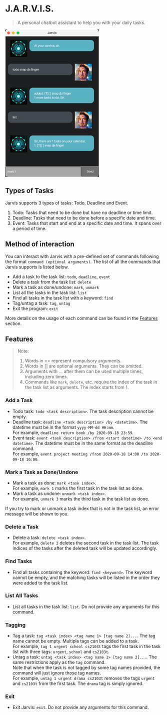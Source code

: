 # J.A.R.V.I.S.
> A personal chatbot assistant to help you with your daily tasks.

<img src="Ui.png" width="300">

## Types of Tasks
Jarvis supports 3 types of tasks: Todo, Deadline and Event.

1. Todo: Tasks that need to be done but have no deadline or time limit.
2. Deadline: Tasks that need to be done before a specific date and time.
3. Event: Tasks that start and end at a specific date and time. It spans over a period of time.

## Method of interaction
You can interact with Jarvis with a pre-defined set of commands following the format `command (optional arguments)`.
The list of all the commands that Jarvis supports is listed below.

- Add a task to the task list: `todo`, `deadline`, `event`
- Delete a task from the task list: `delete`
- Mark a task as done/undone: `mark`, `unmark`
- List all the tasks in the task list: `list`
- Find all tasks in the task list with a keyword: `find`
- Tag/untag a task: `tag`, `untag`
- Exit the program: `exit`

More details on the usage of each command can be found in the [Features](#features) section.

## Features 

> Note:
> 1. Words in <> represent compulsory arguments. 
> 2. Words in [] are optional arguments. They can be omitted.
> 3. Arguments with ... after them can be used multiple times, including zero times.
> 4. Commands like `mark`, `delete`, etc. require the index of the task in the task list as arguments. 
     The index starts from 1.

### Add a Task
- Todo task: `todo <task description>`. The task description cannot be empty.
- Deadline task: `deadline <task description> /by <datetime>`. The datetime must be in the format `yyyy-MM-dd HH:mm`.
  <br/> For example, `deadline return book /by 2020-09-18 23:59`.
- Event task: `event <task description> /from <start datetime> /to <end datetime>`. The datetime must be in the same
  format as the deadline command. 
  <br/> For example, `event project meeting /from 2020-09-18 14:00 /to 2020-09-18 16:00`.

### Mark a Task as Done/Undone
- Mark a task as done: `mark <task index>`.
  <br/> For example, `mark 1` marks the first task in the task list as done.
- Mark a task as undone: `unmark <task index>`.
  <br/> For example, `unmark 3` marks the third task in the task list as done.

If you try to mark or unmark a task index that is not in the task list, an error message will be shown to you.

### Delete a Task
- Delete a task: `delete <task index>`.
  <br/> For example, `delete 2` deletes the second task in the task list. The task indices of the tasks after the
  deleted task will be updated accordingly.

### Find Tasks
- Find all tasks containing the keyword: `find <keyword>`. The keyword cannot be empty, and the matching tasks will 
  be listed in the order they were added to the task list.

### List All Tasks
- List all tasks in the task list: `list`. Do not provide any arguments for this command.

### Tagging
- Tag a task: `tag <task index> <tag name 1> [tag name 2]...`. The tag name cannot be empty. Multiple tags can 
  be added to a task.
  <br/> For example, `tag 1 urgent school cs2103t` tags the first task in the task list with three tags: `urgent`,
  `school` and `cs2103t`.
- Untag a task: `untag <task index> <tag name 1> [tag name 2]...`. The same restrictions apply as the `tag` command.  
  Note that when the task is not tagged by some tag names provided, the command will just ignore those tag names.
  <br/> For example, `untag 1 urgent drama cs2103t` removes the tags `urgent` and `cs2103t` from the first task. The 
  `drama` tag is simply ignored.

### Exit
- Exit Jarvis: `exit`. Do not provide any arguments for this command.